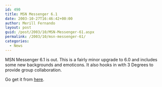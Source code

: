 ```yaml
---
id: 490
title: MSN Messenger 6.1
date: 2003-10-27T16:46:42+00:00
author: Merill Fernando
layout: post
guid: /post/2003/10/MSN-Messenger-61.aspx
permalink: /2003/10/msn-messenger-61/
categories:
  - News
---
```

<body xmlns="http://www.w3.org/1999/xhtml">
    <p>
        MSN Messenger 6.1 is out.&#160;This is a fairly minor upgrade to 6.0 and includes
        some new backgrounds and emoticons. It also hooks in with 3 Degrees to provide group
        collaboration.
    </p>
    <p>
        Go get it from <a href="http://messenger.msn.com">here</a>.
    </p>
</body>